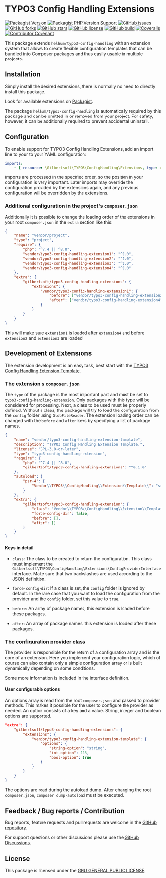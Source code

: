 # TYPO3 Config Handling Extensions

[![Packagist Version](https://img.shields.io/packagist/v/gilbertsoft/typo3-config-handling-extensions)](https://packagist.org/packages/gilbertsoft/typo3-config-handling-extensions)
[![Packagist PHP Version Support](https://img.shields.io/packagist/php-v/gilbertsoft/typo3-config-handling-extensions)](https://packagist.org/packages/gilbertsoft/typo3-config-handling-extensions)
[![GitHub issues](https://img.shields.io/github/issues/GsTYPO3/config-handling-extensions)](https://github.com/GsTYPO3/config-handling-extensions/issues)
[![GitHub forks](https://img.shields.io/github/forks/GsTYPO3/config-handling-extensions)](https://github.com/GsTYPO3/config-handling-extensions/network)
[![GitHub stars](https://img.shields.io/github/stars/GsTYPO3/config-handling-extensions)](https://github.com/GsTYPO3/config-handling-extensions/stargazers)
[![GitHub license](https://img.shields.io/github/license/GsTYPO3/config-handling-extensions)](https://github.com/GsTYPO3/config-handling-extensions/blob/main/LICENSE)
[![GitHub build](https://img.shields.io/github/workflow/status/GsTYPO3/config-handling-extensions/Continuous%20Integration%20(CI))](https://github.com/GsTYPO3/config-handling-extensions/actions/workflows/continuous-integration.yml)
[![Coveralls](https://img.shields.io/coveralls/github/GsTYPO3/config-handling-extensions)](https://coveralls.io/github/GsTYPO3/config-handling-extensions)
[![Contributor Covenant](https://img.shields.io/badge/Contributor%20Covenant-2.1-4baaaa.svg)](https://github.com/GsTYPO3/config-handling-extensions/blob/main/CODE_OF_CONDUCT.md)

This package extends `helhum/typo3-config-handling` with an extension system
that allows to create flexible configuration templates that can be bundled into
Composer packages and thus easily usable in multiple projects.

## Installation

Simply install the desired extensions, there is normally no need to directly
install this package.

Look for available extensions on [Packagist](https://packagist.org/?type=typo3-config-handling-extension).

The package `helhum/typo3-config-handling` is automatically required by this
package and can be omitted in or removed from your project. For safety, however,
it can be additionally required to prevent accidental uninstall.

## Configuration

To enable support for TYPO3 Config Handling Extensions, add an import line to
your to your YAML configuration:

```yaml
imports:
    - { resource: \Gilbertsoft\TYPO3\ConfigHandling\Extensions, type: class }
```

Imports are processed in the specified order, so the position in your
configuration is very important. Later imports may override the configuration
provided by the extensions again, and any previous configuration will be
overridden by the extensions.

### Additional configuration in the project's `composer.json`

Additionally it is possible to change the loading order of the extensions in
your root `composer.json` in the `extra` section like this:

```json
{
    "name": "vendor/project",
    "type": "project",
    "require": {
        "php": "^7.4 || ^8.0",
        "vendor/typo3-config-handling-extension1": "^1.0",
        "vendor/typo3-config-handling-extension2": "^1.0",
        "vendor/typo3-config-handling-extension3": "^1.0",
        "vendor/typo3-config-handling-extension4": "^1.0"
    },
    "extra": {
        "gilbertsoft/typo3-config-handling-extensions": {
            "extensions": {
                "vendor/typo3-config-handling-extension1": {
                    "before": ["vendor/typo3-config-handling-extension2", "vendor/typo3-config-handling-extension3"],
                    "after": ["vendor/typo3-config-handling-extension4"]
                }
            }
        }
    }
}
```

This will make sure `extension1` is loaded after `extension4` and before
`extension2` and `extension3` are loaded.

## Development of Extensions

The extension development is an easy task, best start with the [TYPO3 Config
Handling Extension Template](https://github.com/GsTYPO3/config-handling-extension-template).

### The extension's `composer.json`

The `type` of the package is the most important part and must be set to
`typo3-config-handling-extension`. Only packages with this type will be
considered for processing. Next, a class to be used must be properly defined.
Without a class, the package will try to load the configuration from the
`config` folder using `GlobFileReader`. The extension loading order can be
changed with the `before` and `after` keys by specifying a list of package
names.

```json
{
    "name": "vendor/typo3-config-handling-extension-template",
    "description": "TYPO3 Config Handling Extension Template.",
    "license": "GPL-3.0-or-later",
    "type": "typo3-config-handling-extension",
    "require": {
        "php": "^7.4 || ^8.0",
        "gilbertsoft/typo3-config-handling-extensions": "^0.1.0"
    },
    "autoload": {
        "psr-4": {
            "Vendor\\TYPO3\\ConfigHandling\\Extension\\Template\\": "src"
        }
    },
    "extra": {
        "gilbertsoft/typo3-config-handling-extension": {
            "class": "Vendor\\TYPO3\\ConfigHandling\\Extension\\Template\\ConfigProvider",
            "force-config-dir": false,
            "before": [],
            "after": []
        }
    }
}
```

#### Keys in detail

* `class`: The class to be created to return the configuration. This class must
  implement the `Gilbertsoft\TYPO3\ConfigHandling\Extensions\ConfigProviderInterface`
  interface. Make sure that two backslashes are used according to the JSON definition.

* `force-config-dir`: If a class is set, the `config` folder is ignored by default.
  In the rare case that you want to load the configuration from the provider and
  the `config` folder, set this value to `true`.

* `before`: An array of package names, this extension is loaded before these packages.

* `after`: An array of package names, this extension is loaded after these packages.

### The configuration provider class

The provider is responsible for the return of a configuration array and is the
core of an extension. Here you implement your configuration logic, which of
course can also contain only a simple configuration array or is built
dynamically depending on some conditions.

Some more information is included in the interface definition.

#### User configurable options

An options array is read from the root `composer.json` and passed to provider
methods. This makes it possible for the user to configure the provider as
needed. An option consists of a key and a value. String, integer and boolean
options are supported.

```json
"extra": {
    "gilbertsoft/typo3-config-handling-extensions": {
        "extensions": {
            "vendor/typo3-config-handling-extension-template": {
                "options": {
                    "string-option": "string",
                    "int-option": 123,
                    "bool-option": true
                }
            }
        }
    }
}
```

The options are read during the autoload dump. After changing the root
`composer.json`, `composer dump-autoload` must be executed.

## Feedback / Bug reports / Contribution

Bug reports, feature requests and pull requests are welcome in the [GitHub
repository](https://github.com/GsTYPO3/typo3-config-handling-extensions).

For support questions or other discussions please use the [GitHub
Discussions](https://github.com/GsTYPO3/typo3-config-handling-extensions/discussions).

## License

This package is licensed under the [GNU GENERAL PUBLIC LICENSE](https://github.com/GsTYPO3/typo3-config-handling-extensions/blob/main/LICENSE.md).
